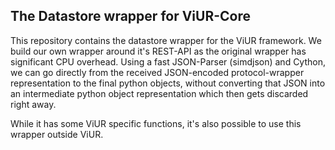 The Datastore wrapper for ViUR-Core
-----------------------------------

This repository contains the datastore wrapper for the ViUR framework.
We build our own wrapper around it's REST-API as the original wrapper has significant CPU overhead.
Using a fast JSON-Parser (simdjson) and Cython, we can go directly from the received JSON-encoded protocol-wrapper
representation to the final python objects, without converting that JSON into an intermediate python object
representation which then gets discarded right away.

While it has some ViUR specific functions, it's also possible to use this wrapper outside ViUR.
